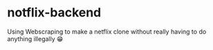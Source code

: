 # notflix-backend
Using Webscraping to make a netflix clone without really having to do anything illegally 😁
